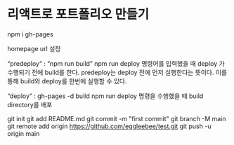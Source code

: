 # 리액트로 포트폴리오 만들기

npm i gh-pages

homepage url 설정

“predeploy” : “npm run build”
npm run deploy 명령어를 입력했을 때 deploy 가 수행되기 전에 build를 한다. predeploy는 deploy 전에 먼저 실행한다는 뜻이다. 이를 통해 build와 deploy를 한번에 실행할 수 있다.

“deploy” : gh-pages -d build
npm run deploy 명령을 수행했을 때 build directory를 배포

git init
git add README.md
git commit -m "first commit"
git branch -M main
git remote add origin https://github.com/eggleebee/test.git
git push -u origin main
